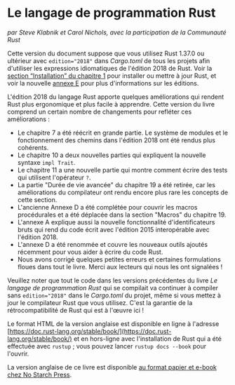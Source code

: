<!--
# The Rust Programming Language
-->

# Le langage de programmation Rust

<!--
*by Steve Klabnik and Carol Nichols, with contributions from the Rust Community*
-->

*par Steve Klabnik et Carol Nichols, avec la participation de la Communauté
Rust*

<!--
This version of the text assumes you’re using Rust 1.37.0 or later with
`edition="2018"` in *Cargo.toml* of all projects to use Rust 2018 Edition
idioms. See the [“Installation” section of Chapter 1][install]<!-- ignore -- >
to install or update Rust, and see the new [Appendix E][editions]<!-- ignore
-- > for information on editions.
-->

Cette version du document suppose que vous utilisez Rust 1.37.0 ou ultérieur
avec `edition="2018"` dans *Cargo.toml* de tous les projets afin d'utiliser les
expressions idiomatiques de l'édition 2018 de Rust.
Voir la [section “Installation” du chapitre 1][install]<!-- ignore -->
pour installer ou mettre à jour Rust, et
voir la nouvelle [annexe E][editions]<!-- ignore --> pour plus d'informations
sur les éditions.

<!--
The 2018 Edition of the Rust language includes a number of improvements that
make Rust more ergonomic and easier to learn. This iteration of the book
contains a number of changes to reflect those improvements:
-->

L'édition 2018 du langage Rust apporte quelques améliorations qui rendent Rust
plus ergonomique et plus facile à apprendre. Cette version du livre comprend un
certain nombre de changements pour refléter ces améliorations :

<!--
- Chapter 7, “Managing Growing Projects with Packages, Crates, and Modules,”
  has been mostly rewritten. The module system and the way paths work in the
  2018 Edition were made more consistent.
- Chapter 10 has new sections titled “Traits as Parameters” and “Returning
  Types that Implement Traits” that explain the new `impl Trait` syntax.
- Chapter 11 has a new section titled “Using `Result<T, E>` in Tests” that
  shows how to write tests that use the `?` operator.
- The “Advanced Lifetimes” section in Chapter 19 was removed because compiler
  improvements have made the constructs in that section even rarer.
- The previous Appendix D, “Macros,” has been expanded to include procedural
  macros and was moved to the “Macros” section in Chapter 19.
- Appendix A, “Keywords,” also explains the new raw identifiers feature that
  enables code written in the 2015 Edition and the 2018 Edition to interoperate.
- Appendix D is now titled “Useful Development Tools” and covers recently
  released tools that help you write Rust code.
- We fixed a number of small errors and imprecise wording throughout the book.
  Thank you to the readers who reported them!
-->

- Le chapitre 7 a été réécrit en grande partie. Le système de modules et le
  fonctionnement des chemins dans l'édition 2018 ont été rendus plus cohérents.
- Le chapitre 10 a deux nouvelles parties qui expliquent la nouvelle syntaxe
  `impl Trait`.
- Le chapitre 11 a une nouvelle partie qui montre comment écrire des tests qui
  utilisent l'opérateur `?`.
- La partie "Durée de vie avancée" du chapitre 19 a été retirée, car les
  améliorations du compilateur ont rendu encore plus rare les concepts de cette
  section.
- L'ancienne Annexe D a été complétée pour couvrir les macros procédurales et a
  été déplacée dans la section "Macros" du chapitre 19.
- L'annexe A explique aussi la nouvelle fonctionnalité d'identificateurs bruts
  qui rend du code écrit avec l'édition 2015 interopérable avec l'édition 2018.
- L'annexe D a été renommée et couvre les nouveaux outils ajoutés récemment
  pour vous aider à écrire du code Rust.
- Nous avons corrigé quelques petites erreurs et certaines formulations floues
  dans tout le livre. Merci aux lecteurs qui nous les ont signalées !

<!--
Note that any code in earlier iterations of *The Rust Programming Language*
that compiled will continue to compile without `edition="2018"` in the
project’s *Cargo.toml*, even as you update the Rust compiler version you’re
using. That’s Rust’s backward compatibility guarantees at work!
-->

Veuillez noter que tout le code dans les versions précédentes du livre
*Le langage de programmation Rust* qui se compilait va continuer à compiler sans
`edition="2018"` dans le *Cargo.toml* du projet, même si vous mettez à jour le
compilateur Rust que vous utilisez. C'est la garantie de la rétrocompatibilité
de Rust qui est à l'œuvre ici !

<!--
The HTML format is available online at
[https://doc.rust-lang.org/stable/book/](https://doc.rust-lang.org/stable/book/)
and offline with installations of Rust made with `rustup`; run `rustup docs
--book` to open.
-->

Le format HTML de la version anglaise est disponible en ligne à l'adresse
[https://doc.rust-lang.org/stable/book/](https://doc.rust-lang.org/stable/book/)
et en hors-ligne avec l'installation de Rust qui a été effectuée avec `rustup` ;
vous pouvez lancer `rustup docs --book` pour l'ouvrir.

<!--
This text is available in [paperback and ebook format from No Starch
Press][nsprust].
-->

La version anglaise de ce livre est disponible
[au format papier et e-book chez No Starch Press][nsprust].

[install]: ch01-01-installation.html
[editions]: appendix-05-editions.html
[nsprust]: https://nostarch.com/rust
